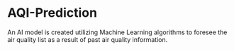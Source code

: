 # AQI-Prediction
An AI model is created utilizing Machine Learning algorithms to foresee the air quality list as a result of past air quality information.

